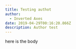 ```yaml
---
title: Testing authot
author:
  - Inverted Axes
date: 2019-04-29T00:16:20.866Z
description: Author test
---
```

here is the body
